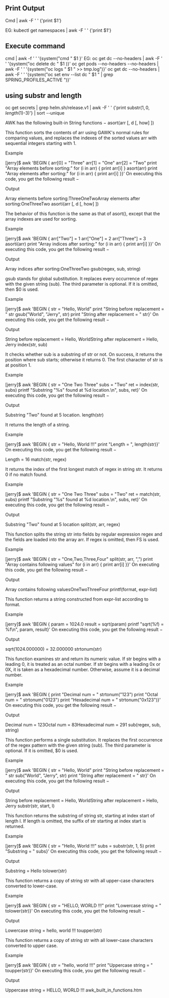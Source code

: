 ## Print Output
Cmd | awk -F ' ' {'print $1’}

EG:
kubectl get namespaces | awk -F ' ' {'print $1'}

## Execute command
cmd | awk -f ' ' '{system("cmd " $1 }'
EG:
oc get dc --no-headers | awk -F ' ' '{system("oc delete dc " $1 )}'
oc get pods --no-headers --no-headers | awk -F ' ' '{system("oc logs " $1 " >> tmp.log")}'
oc get dc --no-headers | awk -F ' ' '{system("oc set env --list dc " $1 " | grep SPRING_PROFILES_ACTIVE ")}'

## using substr and length
oc get secrets | grep helm.sh/release.v1 | awk -F ' ' {'print substr($1,0,length($1)-3)'} | sort --unique


AWK has the following built-in String functions −
asort(arr [, d [, how] ])

This function sorts the contents of arr using GAWK's normal rules for comparing values, and replaces the indexes of the sorted values arr with sequential integers starting with 1.

Example

[jerry]$ awk 'BEGIN { arr[0] = "Three" arr[1] = "One" arr[2] = "Two" print "Array elements before sorting:" for (i in arr) { print arr[i] } asort(arr) print "Array elements after sorting:" for (i in arr) { print arr[i] }}'
On executing this code, you get the following result −

Output

Array elements before sorting:ThreeOneTwoArray elements after sorting:OneThreeTwo
asorti(arr [, d [, how] ])


The behavior of this function is the same as that of asort(), except that the array indexes are used for sorting.

Example

[jerry]$ awk 'BEGIN { arr["Two"] = 1 arr["One"] = 2 arr["Three"] = 3 asorti(arr) print "Array indices after sorting:" for (i in arr) { print arr[i] }}'
On executing this code, you get the following result −

Output

Array indices after sorting:OneThreeTwo
gsub(regex, sub, string)


gsub stands for global substitution. It replaces every occurrence of regex with the given string (sub). The third parameter is optional. If it is omitted, then $0 is used.

Example

[jerry]$ awk 'BEGIN { str = "Hello, World" print "String before replacement = " str gsub("World", "Jerry", str) print "String after replacement = " str}'
On executing this code, you get the following result −

Output

String before replacement = Hello, WorldString after replacement = Hello, Jerry
index(str, sub)


It checks whether sub is a substring of str or not. On success, it returns the position where sub starts; otherwise it returns 0. The first character of str is at position 1.

Example

[jerry]$ awk 'BEGIN { str = "One Two Three" subs = "Two" ret = index(str, subs) printf "Substring \"%s\" found at %d location.\n", subs, ret}'
On executing this code, you get the following result −

Output

Substring "Two" found at 5 location.
length(str)


It returns the length of a string.

Example

[jerry]$ awk 'BEGIN { str = "Hello, World !!!" print "Length = ", length(str)}'
On executing this code, you get the following result −

Length = 16
match(str, regex)


It returns the index of the first longest match of regex in string str. It returns 0 if no match found.

Example

[jerry]$ awk 'BEGIN { str = "One Two Three" subs = "Two" ret = match(str, subs) printf "Substring \"%s\" found at %d location.\n", subs, ret}'
On executing this code, you get the following result −

Output

Substring "Two" found at 5 location
split(str, arr, regex)


This function splits the string str into fields by regular expression regex and the fields are loaded into the array arr. If regex is omitted, then FS is used.

Example

[jerry]$ awk 'BEGIN { str = "One,Two,Three,Four" split(str, arr, ",") print "Array contains following values" for (i in arr) { print arr[i] }}'
On executing this code, you get the following result −

Output

Array contains following valuesOneTwoThreeFour
printf(format, expr-list)


This function returns a string constructed from expr-list according to format.

Example

[jerry]$ awk 'BEGIN { param = 1024.0 result = sqrt(param) printf "sqrt(%f) = %f\n", param, result}'
On executing this code, you get the following result −

Output

sqrt(1024.000000) = 32.000000
strtonum(str)


This function examines str and return its numeric value. If str begins with a leading 0, it is treated as an octal number. If str begins with a leading 0x or 0X, it is taken as a hexadecimal number. Otherwise, assume it is a decimal number.

Example

[jerry]$ awk 'BEGIN { print "Decimal num = " strtonum("123") print "Octal num = " strtonum("0123") print "Hexadecimal num = " strtonum("0x123")}'
On executing this code, you get the following result −

Output

Decimal num = 123Octal num = 83Hexadecimal num = 291
sub(regex, sub, string)


This function performs a single substitution. It replaces the first occurrence of the regex pattern with the given string (sub). The third parameter is optional. If it is omitted, $0 is used.

Example

[jerry]$ awk 'BEGIN { str = "Hello, World" print "String before replacement = " str sub("World", "Jerry", str) print "String after replacement = " str}'
On executing this code, you get the following result −

Output

String before replacement = Hello, WorldString after replacement = Hello, Jerry
substr(str, start, l)


This function returns the substring of string str, starting at index start of length l. If length is omitted, the suffix of str starting at index start is returned.

Example

[jerry]$ awk 'BEGIN { str = "Hello, World !!!" subs = substr(str, 1, 5) print "Substring = " subs}'
On executing this code, you get the following result −

Output

Substring = Hello
tolower(str)


This function returns a copy of string str with all upper-case characters converted to lower-case.

Example

[jerry]$ awk 'BEGIN { str = "HELLO, WORLD !!!" print "Lowercase string = " tolower(str)}'
On executing this code, you get the following result −

Output

Lowercase string = hello, world !!!
toupper(str)


This function returns a copy of string str with all lower-case characters converted to upper case.

Example

[jerry]$ awk 'BEGIN { str = "hello, world !!!" print "Uppercase string = " toupper(str)}'
On executing this code, you get the following result −

Output

Uppercase string = HELLO, WORLD !!!
awk_built_in_functions.htm